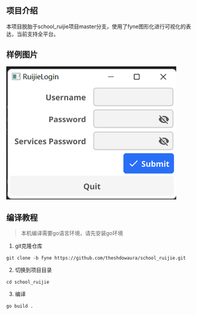 ## 项目介绍
本项目脱胎于school_ruijie项目master分支，使用了fyne图形化进行可视化的表达，当前支持全平台。

## 样例图片
![example](images/example.png)

## 编译教程

> 本机编译需要go语言环境，请先安装go环境

1. git克隆仓库

```shell
git clone -b fyne https://github.com/theshdowaura/school_ruijie.git
```
2. 切换到项目目录
```shell
cd school_ruijie
```
3. 编译
```shell
go build .
```
